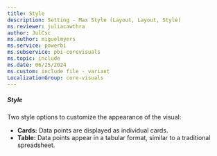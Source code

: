 ```yaml
---
title: Style
description: Setting - Max Style (Layout, Layout, Style)
ms.reviewer: juliacawthra
author: JulCsc
ms.author: miguelmyers
ms.service: powerbi
ms.subservice: pbi-corevisuals
ms.topic: include
ms.date: 06/25/2024
ms.custom: include file - variant
LocalizationGroup: core-visuals
---
```

##### Style

Two style options to customize the appearance of the visual:
- **Cards:** Data points are displayed as individual cards.
- **Table:** Data points appear in a tabular format, similar to a traditional spreadsheet.
